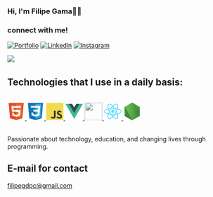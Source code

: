 ### Hi, I'm Filipe Gama👋🏻

### connect with me!

[![Portfolio](https://img.shields.io/website-up-down-green-red/http/monip.org.svg)](https://filipegdpc.github.io/Portifolio/)
[![Linkedln](https://img.shields.io/badge/LinkedIn-0077B5?style=for-the-badge&logo=linkedin&logoColor=white
)](https://www.linkedin.com/in/filipegdpc/)
[![Instagram](https://img.shields.io/badge/Instagram-E4405F?style=for-the-badge&logo=instagram&logoColor=white)](https://www.instagram.com/filipegdev/)

<a href="#">
  <img height="180" src="https://streak-stats.demolab.com/?user=FilipeGDPC" />
</a>


## Technologies that I use in a daily basis:

<div style="display: inline_block"><br/>
    <a href="https://developer.mozilla.org/en-US/docs/Glossary/HTML5" target="_blank" rel="noreferrer"> <img src="https://raw.githubusercontent.com/devicons/devicon/master/icons/html5/html5-original.svg" width="40" height="40"/> </a>
   <a href="https://www.w3.org/TR/2001/WD-css3-roadmap-20010523/" target="_blank" rel="noreferrer"> <img src="https://raw.githubusercontent.com/devicons/devicon/master/icons/css3/css3-original.svg" width="40" height="40"/> </a>  
   <a href="https://developer.mozilla.org/en-US/docs/Web/JavaScript" target="_blank" rel="noreferrer"> <img src="https://raw.githubusercontent.com/devicons/devicon/master/icons/javascript/javascript-original.svg" alt="javascript" width="40" height="40"/> </a>
    <a href="https://vuejs.org/guide/introduction.html" target="_blank" rel="noreferrer"> <img src="https://raw.githubusercontent.com/devicons/devicon/master/icons/vuejs/vuejs-original.svg" width="40" height="40"/> </a>
    <a href="https://quasar.dev/start" target="_blank" rel="noreferrer"> <img src="https://cdn.quasar.dev/logo-v2/svg/logo.svg" width="40" height="40"/> </a>
   <a href="https://legacy.reactjs.org/docs/getting-started.html" target="_blank" rel="noreferrer"> <img src="https://raw.githubusercontent.com/devicons/devicon/master/icons/react/react-original.svg" alt="javascript" width="40" height="40"/> </a>
    <a href="https://nodejs.org/api/documentation.html" target="_blank" rel="noreferrer"> <img src="https://raw.githubusercontent.com/devicons/devicon/master/icons/nodejs/nodejs-original.svg" width="40" height="40"/> </a> 
</div><br/>

Passionate about technology, education, and changing lives through programming.


## E-mail for contact
filipegdpc@gmail.com

